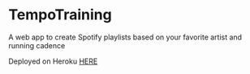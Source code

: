 # TempoTraining
A web app to create Spotify playlists based on your favorite artist and running cadence

Deployed on Heroku [HERE](https://tempotraining.herokuapp.com/)
